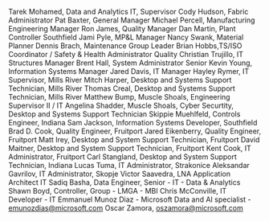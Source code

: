 Tarek Mohamed, Data and Analytics IT, Supervisor
Cody Hudson, Fabric Administrator
Pat Baxter, General Manager
Michael Percell, Manufacturing Engineering Manager
Ron James, Quality Manager
Dan Martin, Plant Controller Southfield
Jami Pyle, MP&L Manager
Nancy Swank, Material Planner
Dennis Brach, Maintenance Group Leader
Brian Hobbs,TS/ISO Coordinator / Safety & Health Administrator Quality
Christian Trujillo, IT Structures Manager
Brent Hall, System Administrator Senior
Kevin Young, Information Systems Manager
Jared Davis, IT Manager
Hayley Rymer, IT Supervisor, Mills River
Mitch Harper, Desktop and Systems Support Technician, Mills River
Thomas Creal, Desktop and Systems Support Technician, Mills River
Matthew Bump, Muscle Shoals, Engineering Supervisor II / IT
Angelina Shadder, Muscle Shoals, Cyber Securtity, Desktop and Systems Support Technician
Skippie Muehlfeld, Controls Engineer, Indiana
Sam Jackson, Information Systems Developer, Southfield
Brad D. Cook, Quality Engineer, Fruitport
Jared Eikenberry, Quality Engineer, Fruitport
Matt Irey, Desktop and System Support Technician, Fruitport
David Maitner,  Desktop and System Support Technician, Fruitport
Kent Cook, IT Administrator, Fruitport
Carl Stangland, Desktop and System Support Technician, Indiana
Lucas Tuma, IT Administrator, Strakonice
Aleksandar Gavrilov, IT Administrator, Skopje
Victor Saavedra, LNA Application Architect IT
Sadiq Basha, Data Engineer, Senior - IT - Data & Analytics
Shawn Boyd, Controller, Group - LMGA - MBI
Chris McConville, IT Developer - IT
Emmanuel Munoz Diaz - Microsoft Data and AI specialist - <emunozdias@microsoft.com>
Oscar Zamora, <oszamora@microsoft.com>
